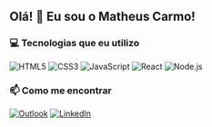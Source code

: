 ## Olá! 👋 Eu sou o Matheus Carmo!


### 💻 Tecnologias que eu utilizo

![HTML5](https://img.shields.io/badge/-HTML5-E34F26?logo=html5&logoColor=fff)
![CSS3](https://img.shields.io/badge/-CSS3-1572B6?logo=css3&logoColor=fff)
![JavaScript](https://img.shields.io/badge/-JavaScript-F7DF1E?logo=javascript&logoColor=000)
![React](https://img.shields.io/badge/-React-61DAFB?logo=react&logoColor=000)
![Node.js](https://img.shields.io/badge/-Node.js-339933?logo=node.js&logoColor=fff)

### 📫 Como me encontrar
[![Outlook](https://img.shields.io/badge/-Outlook-0078D4?logo=microsoft-outlook&logoColor=white)](mailto:matheus_santos_ti@outlook.com)
[![LinkedIn](https://img.shields.io/badge/-LinkedIn-0A66C2?logo=linkedin&logoColor=white)](https://www.linkedin.com/in/matheus-scarmo/)
